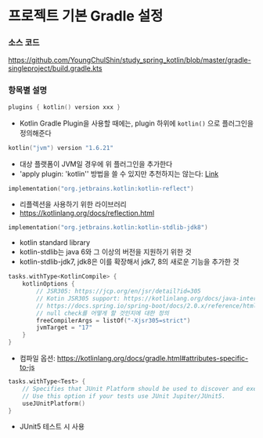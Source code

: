 # 프로젝트 기본 Gradle 설정
### 소스 코드
https://github.com/YoungChulShin/study_spring_kotlin/blob/master/gradle-singleproject/build.gradle.kts

### 항목별 설명
```kotlin
plugins { kotlin() version xxx }
```
- Kotlin Gradle Plugin을 사용할 때에는, plugin 하위에 `kotlin()` 으로 플러그인을 정의해준다

```kotlin
kotlin("jvm") version "1.6.21"
```
- 대상 플랫폼이 JVM일 경우에 위 플러그인을 추가한다
- 'apply plugin: 'kotlin'' 방법을 쓸 수 있지만 추천하지는 않는다: [Link](https://kotlinlang.org/docs/gradle.html#using-the-gradle-kotlin-dsl)

```kotlin
implementation("org.jetbrains.kotlin:kotlin-reflect")
```
- 리플렉션을 사용하기 위한 라이브러리
- https://kotlinlang.org/docs/reflection.html

```kotlin
implementation("org.jetbrains.kotlin:kotlin-stdlib-jdk8")
```
- kotlin standard library
- kotlin-stdlib는 java 6와 그 이상의 버전을 지원하기 위한 것
- kotlin-stdlib-jdk7, jdk8은 이를 확장해서 jdk7, 8의 새로운 기능을 추가한 것

```kotlin
tasks.withType<KotlinCompile> {
    kotlinOptions {
        // JSR305: https://jcp.org/en/jsr/detail?id=305
        // Kotin JSR305 support: https://kotlinlang.org/docs/java-interop.html#jsr-305-support
        // https://docs.spring.io/spring-boot/docs/2.0.x/reference/html/boot-features-kotlin.html
        // null check를 어떻게 할 것인지에 대한 정의
        freeCompilerArgs = listOf("-Xjsr305=strict")
        jvmTarget = "17"
    }
}
```
- 컴파일 옵션: https://kotlinlang.org/docs/gradle.html#attributes-specific-to-js

```kotlin
tasks.withType<Test> {
    // Specifies that JUnit Platform should be used to discover and execute the tests with additional configuration.
    // Use this option if your tests use JUnit Jupiter/JUnit5.
    useJUnitPlatform()
}
```
- JUnit5 테스트 시 사용